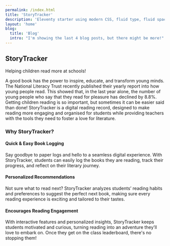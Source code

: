 ```yaml
---
permalink: /index.html
title: 'StoryTracker'
description: 'Eleventy starter using modern CSS, fluid type, fluid spacing, flexible layout and progressive enhancement.'
layout: 'home'
blog:
  title: 'Blog'
  intro: "I'm showing the last 4 blog posts, but there might be more!"
---
```


## StoryTracker

Helping children read more at schools!

A good book has the power to inspire, educate, and transform young minds. 
The National Literacy Trust recently published their yearly report into how young people read. This showed that, in the last year alone, the number of young people who say that they read for pleasure has declined by 8.8%. 
Getting children reading is so important, but sometimes it can be easier said than done!
StoryTracker is a digital reading record, designed to make reading more engaging and organised for students while providing teachers with the tools they need to foster a love for literature.

### Why StoryTracker?

#### Quick & Easy Book Logging
Say goodbye to paper logs and hello to a seamless digital experience. 
With StoryTracker, students can easily log the books they are reading, track their progress, and reflect on their literary journey.

#### Personalized Recommendations
Not sure what to read next? 
StoryTracker analyzes students’ reading habits and preferences to suggest the perfect next book, making sure every reading experience is exciting and tailored to their tastes.


#### Encourages Reading Engagement
With interactive features and personalized insights, StoryTracker keeps students motivated and curious, turning reading into an adventure they’ll love to embark on. Once they get on the class leaderboard, there's no stopping them!



